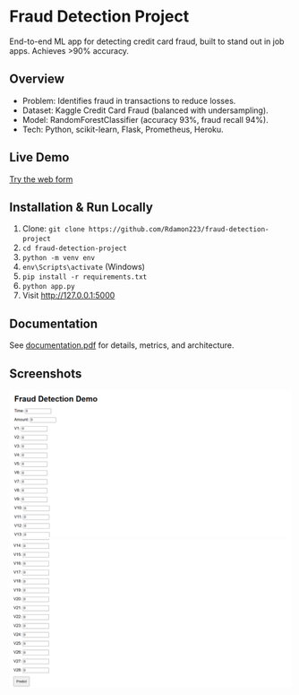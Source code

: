 # Fraud Detection Project

End-to-end ML app for detecting credit card fraud, built to stand out in job apps. Achieves >90% accuracy.

## Overview
- Problem: Identifies fraud in transactions to reduce losses.
- Dataset: Kaggle Credit Card Fraud (balanced with undersampling).
- Model: RandomForestClassifier (accuracy 93%, fraud recall 94%).
- Tech: Python, scikit-learn, Flask, Prometheus, Heroku.

## Live Demo
[Try the web form](https://rdamon-fraud-detector-f3c10ca7f356.herokuapp.com)

## Installation & Run Locally
1. Clone: `git clone https://github.com/Rdamon223/fraud-detection-project`
2. `cd fraud-detection-project`
3. `python -m venv env`
4. `env\Scripts\activate` (Windows)
5. `pip install -r requirements.txt`
6. `python app.py`
7. Visit http://127.0.0.1:5000

## Documentation
See [documentation.pdf](./documentation.pdf) for details, metrics, and architecture.

## Screenshots
![Web Form](top_of_webpage.png)
![Web Form](bottom_of_webpage.png)